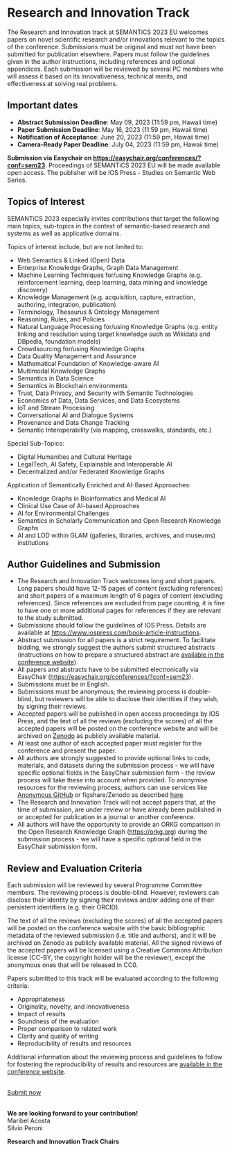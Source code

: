 # Research and Innovation Track
The Research and Innovation track at SEMANTiCS 2023 EU welcomes papers on novel scientific research and/or innovations relevant to the topics of the conference. Submissions must be original and must not have been submitted for publication elsewhere. Papers must follow the guidelines given in the author instructions, including references and optional appendices. Each submission will be reviewed by several PC members who will assess it based on its innovativeness, technical merits, and effectiveness at solving real problems.

## Important dates
* **Abstract Submission Deadline**: May 09, 2023 (11:59 pm, Hawaii time)
* **Paper Submission Deadline**: May 16, 2023 (11:59 pm, Hawaii time)
* **Notification of Acceptance**: June 20, 2023 (11:59 pm, Hawaii time)
* **Camera-Ready Paper Deadline**: July 04, 2023 (11:59 pm, Hawaii time)  

**Submission via Easychair on https://easychair.org/conferences/?conf=sem23**. Proceedings of SEMANTiCS 2023 EU will be made available open access. The publisher will be IOS Press - Studies on Semantic Web Series.

## Topics of Interest
SEMANTiCS 2023 especially invites contributions that target the following main topics, sub-topics in the context of  semantic-based research and systems as well as applicative domains.

Topics of interest include, but are not limited to:
* Web Semantics & Linked (Open) Data
* Enterprise Knowledge Graphs, Graph Data Management
* Machine Learning Techniques for/using Knowledge Graphs (e.g. reinforcement learning, deep learning, data mining and knowledge discovery)
* Knowledge Management (e.g.  acquisition, capture, extraction, authoring, integration, publication)
* Terminology, Thesaurus & Ontology Management
* Reasoning, Rules, and Policies
* Natural Language Processing for/using Knowledge Graphs (e.g. entity linking and resolution using target knowledge such as Wikidata and DBpedia, foundation models)
* Crowdsourcing  for/using Knowledge Graphs
* Data Quality Management and Assurance
* Mathematical Foundation of Knowledge-aware AI
* Multimodal Knowledge Graphs
* Semantics in Data Science
* Semantics in Blockchain environments
* Trust, Data Privacy, and Security with Semantic Technologies
* Economics of Data, Data Services, and Data Ecosystems
* IoT and Stream Processing
* Conversational AI and Dialogue Systems
* Provenance and Data Change Tracking
* Semantic Interoperability (via mapping, crosswalks, standards, etc.)

Special Sub-Topics:
* Digital Humanities and Cultural Heritage
* LegalTech, AI Safety, Explainable and Interoperable AI
* Decentralized and/or Federated Knowledge Graphs

Application of Semantically Enriched and AI-Based Approaches:
* Knowledge Graphs in Bioinformatics and Medical AI
* Clinical Use Case of AI-based Approaches
* AI for Environmental Challenges  
* Semantics in Scholarly Communication and Open Research Knowledge Graphs
* AI and LOD within GLAM (galleries, libraries, archives, and museums) institutions

## Author Guidelines and Submission
* The Research and Innovation Track welcomes long and short papers. Long papers should have 12-15 pages of content (excluding references) and short papers of a maximum length of 6 pages of content (excluding references). Since references are excluded from page counting, it is fine to have one or more additional pages for references if they are relevant to the study submitted.  
* Submissions should follow the guidelines of IOS Press. Details are available at https://www.iospress.com/book-article-instructions.
* Abstract submission for all papers is a strict requirement. To facilitate bidding, we strongly suggest the authors submit structured abstracts (instructions on how to prepare a structured abstract are [available in the conference website](https://2023-eu.semantics.cc/page/cfp_abstract)).
* All papers and abstracts have to be submitted electronically via EasyChair (https://easychair.org/conferences/?conf=sem23).
* Submissions must be in English.
* Submissions must be anonymous; the reviewing process is double-blind, but reviewers will be able to disclose their identities if they wish, by signing their reviews.
* Accepted papers will be published in open access proceedings by IOS Press, and the text of all the reviews (excluding the scores) of all the accepted papers will be posted on the conference website and will be archived on [Zenodo](https://zenodo.org/) as publicly available material.
* At least one author of each accepted paper must register for the conference and present the paper.
* All authors are strongly suggested to provide optional links to code, materials, and datasets during the submission process - we will have specific optional  fields in the EasyChair submission form - the review process will take these into account when provided. To anonymise resources for the reviewing process, authors can use services like [Anonymous GitHub](https://anonymous.4open.science/) or figshare/Zenodo as described [here](https://ineed.coffee/post/how-to-disclose-data-for-double-blind-review-and-make-it-archived-open-data-upon-acceptance#double-blind-data-submission-on-figshare).
* The Research and Innovation Track will not accept papers that, at the time of submission, are under review or have already been published in or accepted for publication in a journal or another conference.
* All authors will have the opportunity to provide an ORKG comparison in the Open Research Knowledge Graph (https://orkg.org) during the submission process - we will have a specific optional field in the EasyChair submission form.

## Review and Evaluation Criteria
Each submission will be reviewed by several Programme Committee members. The reviewing process is double-blind. However, reviewers can disclose their identity by signing their reviews and/or adding one of their persistent identifiers (e.g. their ORCID).

The text of all the reviews (excluding the scores) of all the accepted papers will be posted on the conference website with the basic bibliographic metadata of the reviewed submission (i.e. title and authors), and it will be archived on Zenodo as publicly available material. All the signed reviews of the accepted papers will be licensed using a Creative Commons Attribution license (CC-BY, the copyright holder will be the reviewer), except the anonymous ones that will be released in CC0.

Papers submitted to this track will be evaluated according to the following criteria:
* Appropriateness
* Originality, novelty, and innovativeness
* Impact of results
* Soundness of the evaluation
* Proper comparison to related work
* Clarity and quality of writing
* Reproducibility of results and resources

Additional information about the reviewing process and guidelines to follow for fostering the reproducibility of results and resources are [available in the conference website](https://2023-eu.semantics.cc/page/cfp_guidelines).

<br />
<a href="https://easychair.org/conferences/?conf=sem23" type="button" class="btn btn-primary">Submit now</a>
<br />
<br />


**We are looking forward to your contribution!**  
Maribel Acosta  
Silvio Peroni

**Research and Innovation Track Chairs**
